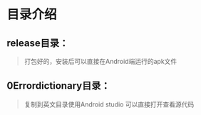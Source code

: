 # 目录介绍
## release目录：  
> 打包好的，安装后可以直接在Android端运行的apk文件  
## 0Errordictionary目录：  
> 复制到英文目录使用Android studio 可以直接打开查看源代码